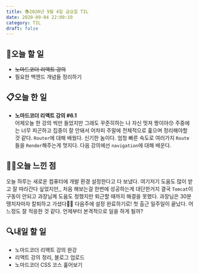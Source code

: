```yaml
---
title: 📚2020년 9월 4일 금요일 TIL
date: 2020-09-04 22:09:19
category: TIL
draft: false
---
```


## 🥅오늘 할 일

- ~~노마드코더 리액트 강의~~
- 필요한 백엔드 개념들 정리하기

## 📋오늘 한 일

- **노마드코더 리액트 강의 #6.1**  
  어제오늘 한 강의 씩만 들었지만 그래도 꾸준히하는 나 자신 멋져 짱이야😚 주중에는 너무 피곤하고 집중이 잘 안돼서 어차피 주말에 전체적으로 훑으며 정리해야할 것 같다. `Router`에 대해 배웠다. 신기한 놈이다. 엄청 빠른 속도로 여러가지 `Route`들을 `Render`해주는게 멋지다. 다음 강의에선 `navigation`에 대해 배운다.

## ✍🏻오늘 느낀 점

오늘 하루는 새로운 컴퓨터에 개발 환경 설정한다고 다 보냈다. 여기저기 도움도 많이 받고 잘 따라간다 싶었지만,, 처음 해보는걸 한번에 성공하는게 대단한거지 결국 `Tomcat`이 구동이 안되고 과장님께 도움도 청했지만 퇴근할 때까지 해결을 못했다. 과장님은 30분 땡치자마자 칼퇴하고 가셨다🤣🤣 다음주에 설정 완료하기로! 첫 출근 일주일이 끝났다. 어느정도 잘 적응한 것 같다. 언제부터 본격적으로 일을 하게 될까?

## :mag:내일 할 일

- 노마드코더 리액트 강의 완강
- 리액트 강의 정리, 블로그 업로드
- 노마드코더 CSS 코스 훑어보기
